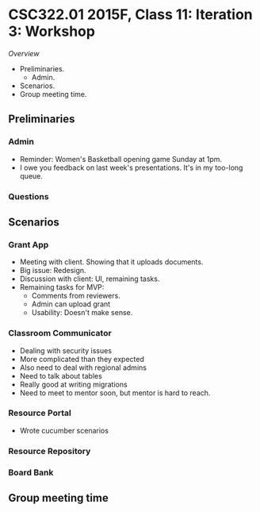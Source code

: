 CSC322.01 2015F, Class 11: Iteration 3: Workshop
================================================

_Overview_

* Preliminaries.
    * Admin.
* Scenarios.
* Group meeting time.

Preliminaries
-------------

### Admin

* Reminder: Women's Basketball opening game Sunday at 1pm.
* I owe you feedback on last week's presentations.  It's in my too-long queue.

### Questions

Scenarios
---------

### Grant App

* Meeting with client.  Showing that it uploads documents.
* Big issue: Redesign.
* Discussion with client: UI, remaining tasks.
* Remaining tasks for MVP:
    * Comments from reviewers.
    * Admin can upload grant
    * Usability: Doesn't make sense.

### Classroom Communicator

* Dealing with security issues
* More complicated than they expected
* Also need to deal with regional admins
* Need to talk about tables
* Really good at writing migrations
* Need to meet to mentor soon, but mentor is hard to reach.

### Resource Portal

* Wrote cucumber scenarios
### Resource Repository

### Board Bank

Group meeting time
------------------

